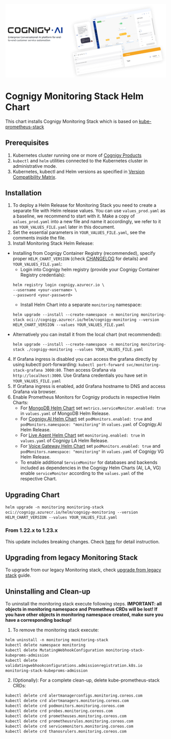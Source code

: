 ![Cognigy.AI banner](assets/cognigy-ai.png)

# Cognigy Monitoring Stack Helm Chart
This chart installs Cognigy Monitoring Stack which is based on [kube-prometheus-stack](https://github.com/prometheus-community/helm-charts/tree/main/charts/kube-prometheus-stack)

## Prerequisites
1. Kubernetes cluster running one or more of [Cognigy Products](https://github.com/orgs/Cognigy/repositories) 
2. `kubectl` and `helm` utilities connected to the Kubernetes cluster in administrative mode.
3. Kubernetes, kubectl and Helm versions as specified in [Version Compatibility Matrix](https://docs.cognigy.com/ai/installation/version-compatibility-matrix/).

## Installation
1. To deploy a Helm Release for Monitoring Stack you need to create a separate file with Helm release values. You can use `values_prod.yaml` as a baseline, we recommend to start with it. Make a copy of `values_prod.yaml` into a new file and name it accordingly, we refer to it as `YOUR_VALUES_FILE.yaml` later in this document.
2. Set the essential parameters in `YOUR_VALUES_FILE.yaml`, see the comments inside the file.
3. Install Monitoring Stack Helm Release:
* Installing from Cognigy Container Registry (recommended), specify proper `HELM_CHART_VERSION` (check [CHANGELOG](CHANGELOG.md) for details) and `YOUR_VALUES_FILE.yaml`:
   * Login into Cognigy helm registry (provide your Cognigy Container Registry credentials):
   ```shell
   helm registry login cognigy.azurecr.io \
   --username <your-username> \
   --password <your-password>
   ```
   * Install Helm Chart into a separate `monitoring` namespace:
   ```shell
   helm upgrade --install --create-namespace -n monitoring monitoring-stack oci://cognigy.azurecr.io/helm/cognigy-monitoring --version HELM_CHART_VERSION --values YOUR_VALUES_FILE.yaml
   ```
* Alternatively you can install it from the local chart (not recommended):
   ```shell
   helm upgrade --install --create-namespace -n monitoring monitoring-stack ./cognigy-monitoring --values YOUR_VALUES_FILE.yaml 
   ```
4. If Grafana ingress is disabled you can access the grafana directly by using kubectl port-forwarding: `kubectl port-forward svc/monitoring-stack-grafana 3000:80`. Then access Grafana via `http://localhost:3000`. Use Grafana credentials you have set in `YOUR_VALUES_FILE.yaml`
5. If Grafana ingress is enabled, add Grafana hostname to DNS and access Grafana via browser.
6. Enable Prometheus Monitors for Cognigy products in respective Helm Charts:
   - For [MongoDB Helm Chart](https://github.com/Cognigy/cognigy-mongodb-helm-chart/tree/master/charts/bitnami/mongodb) set `metrics.serviceMonitor.enabled: true` in `values.yaml` of MongoDB Helm Release.
   - For [Cognigy.AI Helm Chart](https://github.com/Cognigy/cognigy-ai-helm-chart) set `podMonitors.enabled: true` and `podMonitors.namespace: "monitoring"` in `values.yaml` of Cognigy.AI Helm Release.
   - For [Live Agent Helm Chart](https://github.com/Cognigy/cognigy-live-agent-helm-chart) set `monitoring.enabled: true` in `values.yaml` of Cognigy LA Helm Release.
   - For [Voice Gateway Helm Chart](https://github.com/Cognigy/cognigy-vg-helm-chart) set `podMonitors.enabled: true` and `podMonitors.namespace: "monitoring"` in `values.yaml` of Cognigy VG Helm Release.
   - To enable additional `ServiceMonitor` for databases and backends included as dependencies in the Cognigy Helm Charts (AI, LA, VG) enable `serviceMonitor` according to the `values.yaml` of the respective Chart.

## Upgrading Chart

```console
helm upgrade -n monitoring monitoring-stack oci://cognigy.azurecr.io/helm/cognigy-monitoring --version HELM_CHART_VERSION --values YOUR_VALUES_FILE.yaml
```

### From 1.22.x to 1.23.x

This update includes breaking changes. Check [here](upgrade/upgrade-1.23.md) for detail instruction.

## Upgrading from legacy Monitoring Stack
To upgrade from our legacy Monitoring stack, check [upgrade from legacy stack](upgrade-from-legacy.md) guide.

## Uninstalling and Clean-up
To uninstall the monitoring stack execute following steps.
**IMPORTANT: all objects in monitoring namespace and Prometheus CRDs will be lost! If you have other objects in monitoring namespace created, make sure you have a corresponding backup!**

1. To remove the monitoring stack execute:
```shell
helm uninstall -n monitoring monitoring-stack
kubectl delete namespace monitoring
kubectl delete MutatingWebhookConfiguration monitoring-stack-kubeproms-admission
kubectl delete validatingwebhookconfigurations.admissionregistration.k8s.io monitoring-stack-kubeproms-admission
```
2. (Optionally): For a complete clean-up, delete kube-prometheus-stack CRDs:
```shell
kubectl delete crd alertmanagerconfigs.monitoring.coreos.com
kubectl delete crd alertmanagers.monitoring.coreos.com
kubectl delete crd podmonitors.monitoring.coreos.com
kubectl delete crd probes.monitoring.coreos.com
kubectl delete crd prometheuses.monitoring.coreos.com
kubectl delete crd prometheusrules.monitoring.coreos.com
kubectl delete crd servicemonitors.monitoring.coreos.com
kubectl delete crd thanosrulers.monitoring.coreos.com
```

